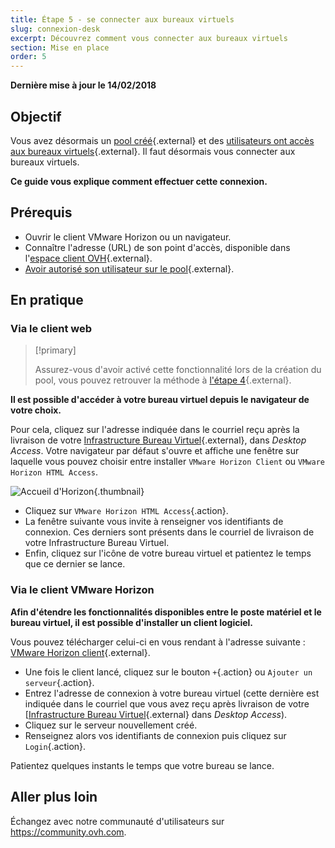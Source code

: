 ```yaml
---
title: Étape 5 - se connecter aux bureaux virtuels
slug: connexion-desk
excerpt: Découvrez comment vous connecter aux bureaux virtuels
section: Mise en place
order: 5
---
```


**Dernière mise à jour le 14/02/2018**

## Objectif

Vous avez désormais un [pool créé](https://docs.ovh.com/ca/fr/cloud-desktop-infrastructure/howto-create-pool/){.external} et des [utilisateurs ont accès aux bureaux virtuels](https://docs.ovh.com/ca/fr/cloud-desktop-infrastructure/attribution-desk/){.external}. Il faut désormais vous connecter aux bureaux virtuels.

**Ce guide vous explique comment effectuer cette connexion.**

## Prérequis

- Ouvrir le client VMware Horizon ou un navigateur.
- Connaître l'adresse (URL) de son point d'accès, disponible dans l'[espace client OVH](https://ca.ovh.com/auth/?action=gotomanager?action=gotomanager){.external}.
- [Avoir autorisé son utilisateur sur le pool](https://docs.ovh.com/ca/fr/cloud-desktop-infrastructure/attribution-desk/){.external}.


## En pratique

### Via le client web


> [!primary]
>
> Assurez-vous d'avoir activé cette fonctionnalité lors de la création du pool, vous pouvez retrouver la méthode à [l'étape 4](https://docs.ovh.com/ca/fr/cloud-desktop-infrastructure/attribution-desk/){.external}.
> 

**Il est possible d'accéder à votre bureau virtuel depuis le navigateur de votre choix.**

Pour cela, cliquez sur l'adresse indiquée dans le courriel reçu après la livraison de votre [Infrastructure Bureau Virtuel](https://www.ovh.com/ca/fr/cloud/cloud-desktop/infrastructure/){.external}, dans *Desktop Access*. Votre navigateur par défaut s'ouvre et affiche une fenêtre sur laquelle vous pouvez choisir entre installer `VMware Horizon Client` ou `VMware Horizon HTML Access`.

![Accueil d'Horizon](images/1200.png){.thumbnail}

- Cliquez sur `VMware Horizon HTML Access`{.action}.
- La fenêtre suivante vous invite à renseigner vos identifiants de connexion. Ces derniers sont présents dans le courriel de livraison de votre Infrastructure Bureau Virtuel.
- Enfin, cliquez sur l'icône de votre bureau virtuel et patientez le temps que ce dernier se lance.


### Via le client VMware Horizon

**Afin d'étendre les fonctionnalités disponibles entre le poste matériel et le bureau virtuel, il est possible d'installer un client logiciel.**

Vous pouvez télécharger celui-ci en vous rendant à l'adresse suivante : [VMware Horizon client](https://my.vmware.com/en/web/vmware/info/slug/desktop_end_user_computing/vmware_horizon_clients/4_0){.external}.

- Une fois le client lancé, cliquez sur le bouton `+`{.action} ou `Ajouter un serveur`{.action}.
- Entrez l'adresse de connexion à votre bureau virtuel (cette dernière est indiquée dans le courriel que vous avez reçu après livraison de votre [[Infrastructure Bureau Virtuel](https://www.ovh.com/ca/fr/cloud/cloud-desktop/infrastructure/){.external} dans *Desktop Access*).
- Cliquez sur le serveur nouvellement créé.
- Renseignez alors vos identifiants de connexion puis cliquez sur `Login`{.action}.

Patientez quelques instants le temps que votre bureau se lance.

## Aller plus loin

Échangez avec notre communauté d'utilisateurs sur <https://community.ovh.com>.
